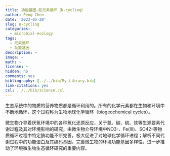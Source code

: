 ```yaml
---
title: 功能基因-氮元素循环（N-cycling）
author: Peng Chen
date: '2023-05-20'
slug: n-cycling
categories:
  - microbial-ecology
tags:
  - 元素循环
  - 功能基因
description: ~
image: ~
math: ~
license: ~
hidden: no
comments: yes
bibliography: [../../bib/My Library.bib]
link-citations: yes
csl: ../../bib/science.csl
---
```


生态系统中的物质的营养物质都是循环利用的。所有的化学元素都在生物和环境中不断地循环，这个过程称为生物地球化学循环（biogeochemical cycles）。

微生物介导着厌氧环境中的各种氧化还原反应，关于氮、碳、硫、铁等生源要素代谢过程及其对环境影响的研究，由微生物介导环境中NO3-、Fe(Ⅲ)、SO42-等物质循环过程中特定酶功能不断完善，极大促进了对地球化学循环进程；解析不同代谢过程中的功能蛋白及其编码基因，完善微生物的环境功能基因多样性，进一步推动了环境微生物生态循环研究的重要内容。
